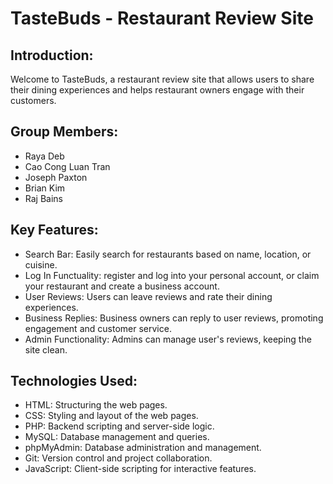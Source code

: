 # TasteBuds - Restaurant Review Site

## Introduction:
Welcome to TasteBuds, a restaurant review site that allows users to share their dining experiences and helps restaurant owners engage with their customers.

## Group Members:
- Raya Deb
- Cao Cong Luan Tran
- Joseph Paxton
- Brian Kim
- Raj Bains

## Key Features:
- Search Bar: Easily search for restaurants based on name, location, or cuisine.
- Log In Functuality: register and log into your personal account, or claim your restaurant and create a business account.
- User Reviews: Users can leave reviews and rate their dining experiences.
- Business Replies: Business owners can reply to user reviews, promoting engagement and customer service.
- Admin Functionality: Admins can manage user's reviews, keeping the site clean.

## Technologies Used:
- HTML: Structuring the web pages.
- CSS: Styling and layout of the web pages.
- PHP: Backend scripting and server-side logic.
- MySQL: Database management and queries.
- phpMyAdmin: Database administration and management.
- Git: Version control and project collaboration.
- JavaScript: Client-side scripting for interactive features.
